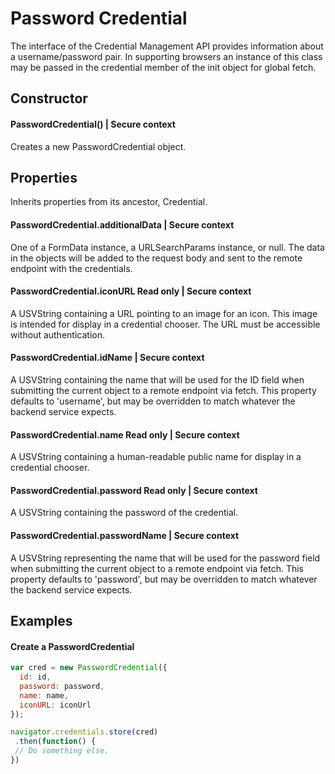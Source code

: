# Password Credential
The interface of the Credential Management API provides information about a username/password pair. In supporting browsers an instance of this class may be passed in the credential member of the init object for global fetch.

## Constructor
#### PasswordCredential() | Secure context
Creates a new PasswordCredential object.

## Properties
Inherits properties from its ancestor, Credential.

#### PasswordCredential.additionalData  | Secure context
One of a FormData instance, a URLSearchParams instance, or null. The data in the objects will be added to the request body and sent to the remote endpoint with the credentials.
#### PasswordCredential.iconURL Read only | Secure context
A USVString containing a URL pointing to an image for an icon. This image is intended for display in a credential chooser. The URL must be accessible without authentication.
#### PasswordCredential.idName |  Secure context
A USVString containing the name that will be used for the ID field when submitting the current object to a remote endpoint via fetch. This property defaults to 'username', but may be overridden to match whatever the backend service expects.
#### PasswordCredential.name Read only | Secure context
A USVString containing a human-readable public name for display in a credential chooser.
#### PasswordCredential.password Read only | Secure context
A USVString containing the password of the credential.
#### PasswordCredential.passwordName  | Secure context
A USVString representing the name that will be used for the password field when submitting the current object to a remote endpoint via fetch. This property defaults to 'password', but may be overridden to match whatever the backend service expects.

## Examples
#### Create a PasswordCredential
```js
var cred = new PasswordCredential({
  id: id,
  password: password,
  name: name,
  iconURL: iconUrl
});

navigator.credentials.store(cred)
 .then(function() {
 // Do something else.
})
```
